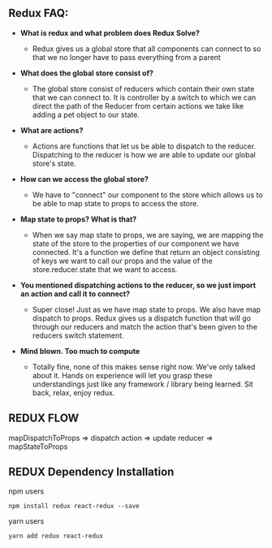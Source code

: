 ## Redux FAQ:
- **What is redux and what problem does Redux Solve?**
  - Redux gives us a global store that all components can connect to so that we no longer have to pass everything from a parent

- **What does the global store consist of?**
  - The global store consist of reducers which contain their own state that we can connect to. It is controller by a switch to which we can direct the path of the Reducer from certain actions we take like adding a pet object to our state.

- **What are actions?**
  - Actions are functions that let us be able to dispatch to the reducer. Dispatching to the reducer is how we are able to update our global store's state.

- **How can we access the global store?**
  - We have to "connect" our component to the store which allows us to be able to map state to props to access the store.

- **Map state to props? What is that?**
  - When we say map state to props, we are saying, we are mapping the state of the store to the properties of our component we have connected. It's a function we define that return an object consisting of keys we want to call our props and the value of the store.reducer.state that we want to access.

- **You mentioned dispatching actions to the reducer, so we just import an action and call it to connect?**
  - Super close! Just as we have map state to props. We also have map dispatch to props. Redux gives us a dispatch function that will go through our reducers and match the action that's been given to the reducers switch statement.

- **Mind blown. Too much to compute**
  - Totally fine, none of this makes sense right now. We've only talked about it. Hands on experience will let you grasp these understandings just like any framework / library being learned. Sit back, relax, enjoy redux.


## REDUX FLOW

mapDispatchToProps => dispatch action => update reducer => mapStateToProps

## REDUX Dependency Installation
npm users
```
npm install redux react-redux --save
```

yarn users
```
yarn add redux react-redux
```